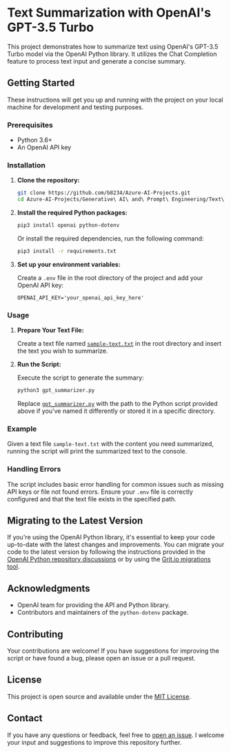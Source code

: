 # Text Summarization with OpenAI's GPT-3.5 Turbo

This project demonstrates how to summarize text using OpenAI's GPT-3.5 Turbo model via the OpenAI Python library. It utilizes the Chat Completion feature to process text input and generate a concise summary.

## Getting Started

These instructions will get you up and running with the project on your local machine for development and testing purposes.

### Prerequisites

- Python 3.6+
- An OpenAI API key

### Installation

1. **Clone the repository:**

   ```bash
   git clone https://github.com/b8234/Azure-AI-Projects.git
   cd Azure-AI-Projects/Generative\ AI\ and\ Prompt\ Engineering/Text\ Summarization\ with\ OpenAI
   ```

2. **Install the required Python packages:**

   ```bash
   pip3 install openai python-dotenv
   ```

   Or install the required dependencies, run the following command:

   ```bash
   pip3 install -r requirements.txt
   ```

3. **Set up your environment variables:**

   Create a `.env` file in the root directory of the project and add your OpenAI API key:

   ```
   OPENAI_API_KEY='your_openai_api_key_here'
   ```

### Usage

1. **Prepare Your Text File:**

   Create a text file named [`sample-text.txt`](https://github.com/b8234/Azure-AI-Projects/blob/main/Generative%20AI%20and%20Prompt%20Engineering/Text%20Summarization%20with%20OpenAI/sample-text.txt) in the root directory and insert the text you wish to summarize.

2. **Run the Script:**

   Execute the script to generate the summary:

   ```bash
   python3 gpt_summarizer.py
   ```

   Replace [`gpt_summarizer.py`](https://github.com/b8234/Azure-AI-Projects/blob/main/Generative%20AI%20and%20Prompt%20Engineering/Text%20Summarization%20with%20OpenAI/gpt_summarizer.py) with the path to the Python script provided above if you've named it differently or stored it in a specific directory.

### Example

Given a text file `sample-text.txt` with the content you need summarized, running the script will print the summarized text to the console.

### Handling Errors

The script includes basic error handling for common issues such as missing API keys or file not found errors. Ensure your `.env` file is correctly configured and that the text file exists in the specified path.

## Migrating to the Latest Version

If you're using the OpenAI Python library, it's essential to keep your code up-to-date with the latest changes and improvements. You can migrate your code to the latest version by following the instructions provided in the [OpenAI Python repository discussions](https://github.com/openai/openai-python/discussions/742) or by using the [Grit.io migrations tool](https://app.grit.io/migrations/new/openai).


## Acknowledgments

- OpenAI team for providing the API and Python library.
- Contributors and maintainers of the `python-dotenv` package.

## Contributing

Your contributions are welcome! If you have suggestions for improving the script or have found a bug, please open an issue or a pull request.

## License

This project is open source and available under the [MIT License](LICENSE).

## Contact

If you have any questions or feedback, feel free to [open an issue](https://github.com/b8234/Azure-AI-Projects/issues/new). I welcome your input and suggestions to improve this repository further.
